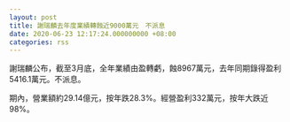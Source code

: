 ```yaml
---
layout: post
title: 謝瑞麟去年度業績轉蝕近9000萬元　不派息
date: 2020-06-23 12:17:24.000000000 +08:00
categories: rss
---
```


謝瑞麟公布，截至3月底，全年業績由盈轉虧，蝕8967萬元，去年同期錄得盈利5416.1萬元。不派息。

期內，營業額約29.14億元，按年跌28.3%。經營盈利332萬元，按年大跌近98%。

